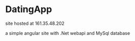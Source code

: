# DatingApp

site hosted at 161.35.48.202

a simple angular site with .Net webapi and MySql database
